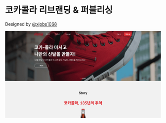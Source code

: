 # 코카콜라 리브랜딩 & 퍼블리싱

Designed by [@xjobs1068](https://github.com/xjobs1068)

![Site Preview](./docs/screenshot.png)
